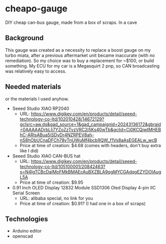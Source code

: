 # cheapo-gauge
DIY cheap can-bus gauge, made from a box of scraps. In a cave

## Background

This gauge was created as a necessity to replace a boost gauge on my turbo miata, after a previous aftermarket unit became inaccurate (with no remediation). So my choice was to buy a replacement for ~$100, or build something. My ECU for my car is a Megasquirt 2 pnp, so CAN broadcasting was relatively easy to access.

## Needed materials

or the materials I used anyhow.

* Seeed Studio XIAO RP2040
    * URL: https://www.digikey.com/en/products/detail/seeed-technology-co-ltd/102010428/14672129?gclsrc=aw.ds&gad_source=1&gad_campaignid=20243136172&gbraid=0AAAAADrbLli7YZoZzTvzVRC2j5Ks40wTb&gclid=Cj0KCQjwtMHEBhC-ARIsABua5iSDvDr4NZRPEV8ah-nS8hObUCnaDFCh78vTnUWuMf4bcb9QW_f1Vs8aAsEGEALw_wcB
    * Price at time of creation: $4.68 (comes with headers, don't buy extra like I did)
* Seeed Studio XIAO CAN-BUS hat
    * URL: https://www.digikey.com/en/products/detail/seeed-technology-co-ltd/105100001/20842463?s=N4IgTCBcDaIMoFMkBMAEcAuBXZBLA9qgMYCGAdqgEZYDOIAugL5A
    * Price at time of creation: $9.95
* 0.91 Inch OLED Display 12832 Module SSD1306 Oled Display 4-pin IIC Serial Screen
    * URL: alibaba special, no link for you
    * Price at time of creation: $0.91? (I had one in a box of scraps)

## Technologies

* Arduino editor
* openscad

